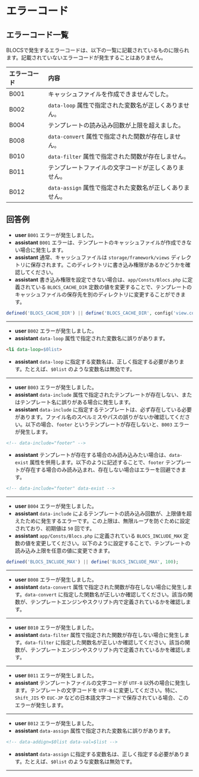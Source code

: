 # エラーコード
## エラーコード一覧
BLOCSで発生するエラーコードは、以下の一覧に記載されているものに限られます。記載されていないエラーコードが発生することはありません。

|エラーコード|内容|
|:-----------|:-----------|
|B001|キャッシュファイルを作成できませんでした。|
|B002|`data-loop` 属性で指定された変数名が正しくありません。|
|B004|テンプレートの読み込み回数が上限を超えました。|
|B008|`data-convert` 属性で指定された関数が存在しません。|
|B010|`data-filter` 属性で指定された関数が存在しません。|
|B011|テンプレートファイルの文字コードが正しくありません。|
|B012|`data-assign` 属性で指定された変数名が正しくありません。|

## 回答例
- **user**
`B001` エラーが発生しました。
- **assistant**
`B001` エラーは、テンプレートのキャッシュファイルが作成できない場合に発生します。
- **assistant**
通常、キャッシュファイルは `storage/framework/views` ディレクトリに保存されます。このディレクトリに書き込み権限があるかどうかを確認してください。
- **assistant**
書き込み権限を設定できない場合は、`app/Consts/Blocs.php` に定義されている `BLOCS_CACHE_DIR` 定数の値を変更することで、テンプレートのキャッシュファイルの保存先を別のディレクトリに変更することができます。
```php
defined('BLOCS_CACHE_DIR') || define('BLOCS_CACHE_DIR', config('view.compiled'));
```
---
- **user**
`B002` エラーが発生しました。
- **assistant**
`data-loop` 属性で指定された変数名に誤りがあります。
```html
<li data-loop=$0list>
```
- **assistant**
`data-loop` に指定する変数名は、正しく指定する必要があります。たとえば、`$0list` のような変数名は無効です。
---
- **user**
`B003` エラーが発生しました。
- **assistant**
`data-include` 属性で指定されたテンプレートが存在しない、またはテンプレート名に誤りがある場合に発生します。
- **assistant**
`data-include` に指定するテンプレートは、必ず存在している必要があります。ファイル名のスペルミスやパスの誤りがないか確認してください。以下の場合、`footer` というテンプレートが存在しないと、`B003` エラーが発生します。
```html
<!-- data-include="footer" -->
```
- **assistant**
テンプレートが存在する場合のみ読み込みたい場合は、`data-exist` 属性を併用します。以下のように記述することで、`footer` テンプレートが存在する場合のみ読み込まれ、存在しない場合はエラーを回避できます。
```html
<!-- data-include="footer" data-exist -->
```
---
- **user**
`B004` エラーが発生しました。
- **assistant**
`data-include` によるテンプレートの読み込み回数が、上限値を超えたために発生するエラーです。この上限は、無限ループを防ぐために設定されており、初期値は `50` 回です。
- **assistant**
`app/Consts/Blocs.php` に定義されている `BLOCS_INCLUDE_MAX` 定数の値を変更してください。以下のように設定することで、テンプレートの読み込み上限を任意の値に変更できます。
```php
defined('BLOCS_INCLUDE_MAX') || define('BLOCS_INCLUDE_MAX', 100);
```
---
- **user**
`B008` エラーが発生しました。
- **assistant**
`data-convert` 属性で指定された関数が存在しない場合に発生します。`data-convert` に指定した関数名が正しいか確認してください。該当の関数が、テンプレートエンジンやスクリプト内で定義されているかを確認します。
---
- **user**
`B010` エラーが発生しました。
- **assistant**
`data-filter` 属性で指定された関数が存在しない場合に発生します。`data-filter` に指定した関数名が正しいか確認してください。該当の関数が、テンプレートエンジンやスクリプト内で定義されているかを確認します。
---
- **user**
`B011` エラーが発生しました。
- **assistant**
テンプレートファイルの文字コードが `UTF-8` 以外の場合に発生します。テンプレートの文字コードを `UTF-8` に変更してください。特に、`Shift_JIS` や `EUC-JP` などの日本語文字コードで保存されている場合、このエラーが発生します。
---
- **user**
`B012` エラーが発生しました。
- **assistant**
`data-assign` 属性で指定された変数名に誤りがあります。
```html
<!-- data-addign=$0list data-val=$list -->
```
- **assistant**
`data-assign` に指定する変数名は、正しく指定する必要があります。たとえば、`$0list` のような変数名は無効です。
---
